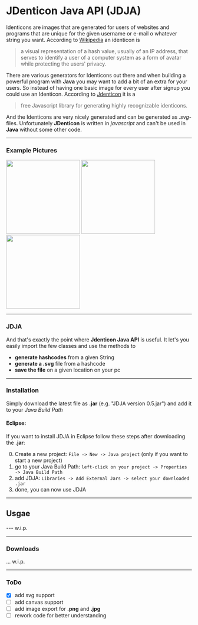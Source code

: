 # JDenticon Java API (JDJA)

Identicons are images that are generated for users of websites and programs that are unique for the given username or e-mail o whatever string you want. According to [Wikipedia](https://en.wikipedia.org/wiki/Identicon) an identicon is

>  a visual representation of a hash value, usually of an IP address, that serves to identify a user of a computer system as a form of avatar while protecting the users' privacy.

There are various generators for Identicons out there and when building a powerful program with **Java** you may want to add a bit of an extra for your users. So instead of having one basic image for every user after signup you could use an Identicon. According to [Jdenticon](http://jdenticon.com/) it is a

> free Javascript library for generating highly recognizable identicons.

And the Identicons are very nicely generated and can be generated as *.svg*-files. Unfortunately **JDenticon** is written in *javascript* and can't be used in **Java** without some other code.

___

### Example Pictures

<img src="https://s31.postimg.org/co8invbpj/Test.png" width="200">
<img src="https://s31.postimg.org/ki9499jif/Test_Number_One.png" width="200">
<img src="https://s31.postimg.org/hpfwp8j5z/Test_Number_Three.png" width="200">


___

### JDJA

And that's exactly the point where **Jdenticon Java API** is useful. It let's you easily import the few classes and use the methods to

- **generate hashcodes** from a given String
- **generate a .svg** file from a hashcode
- **save the file** on a given location on your pc

___

### Installation

Simply download the latest file as **.jar** (e.g. "JDJA version 0.5.jar") and add it to your _Java Build Path_

#### Eclipse:

If you want to install JDJA in Eclipse follow these steps after downloading the **.jar**:

0. Create a new project: `File -> New -> Java project` (only if you want to start a new project)
1. go to your Java Build Path: `left-click on your project -> Properties -> Java Build Path`
2. add JDJA: `Libraries -> Add External Jars -> select your downloaded .jar`
3. done, you can now use JDJA

___

## Usgae

--- w.i.p.

___

### Downloads

... w.i.p.

___

### ToDo

- [x] add svg support
- [ ] add canvas support
- [ ] add image export for **.png** and **.jpg**
- [ ] rework code for better understanding
